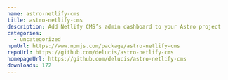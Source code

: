 ```yaml
---
name: astro-netlify-cms
title: astro-netlify-cms
description: Add Netlify CMS’s admin dashboard to your Astro project
categories:
  - uncategorized
npmUrl: https://www.npmjs.com/package/astro-netlify-cms
repoUrl: https://github.com/delucis/astro-netlify-cms
homepageUrl: https://github.com/delucis/astro-netlify-cms
downloads: 172
---
```


